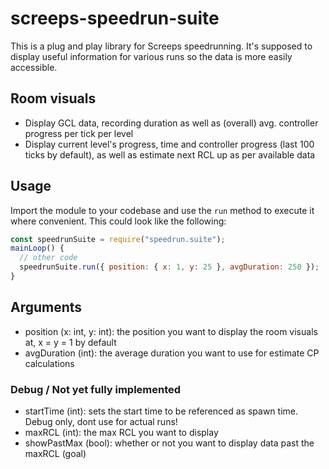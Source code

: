# screeps-speedrun-suite

This is a plug and play library for Screeps speedrunning. It's supposed to display useful information for various runs so the data is more easily accessible.

## Room visuals

- Display GCL data, recording duration as well as (overall) avg. controller progress per tick per level
- Display current level's progress, time and controller progress (last 100 ticks by default), as well as estimate next RCL up as per available data

## Usage

Import the module to your codebase and use the `run` method to execute it where convenient. This could look like the following:

```js
const speedrunSuite = require("speedrun.suite");
mainLoop() {
  // other code
  speedrunSuite.run({ position: { x: 1, y: 25 }, avgDuration: 250 });
}
```

## Arguments

- position (x: int, y: int): the position you want to display the room visuals at, x = y = 1 by default
- avgDuration (int): the average duration you want to use for estimate CP calculations

### Debug / Not yet fully implemented

- startTime (int): sets the start time to be referenced as spawn time. Debug only, dont use for actual runs!
- maxRCL (int): the max RCL you want to display
- showPastMax (bool): whether or not you want to display data past the maxRCL (goal)
